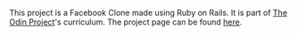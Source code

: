 This project is a Facebook Clone made using Ruby on Rails. It is part of [The Odin Project](theodinproject.com)'s curriculum. The project page can be found [here](https://www.theodinproject.com/lessons/ruby-on-rails-rails-final-project#project-building-facebook).
